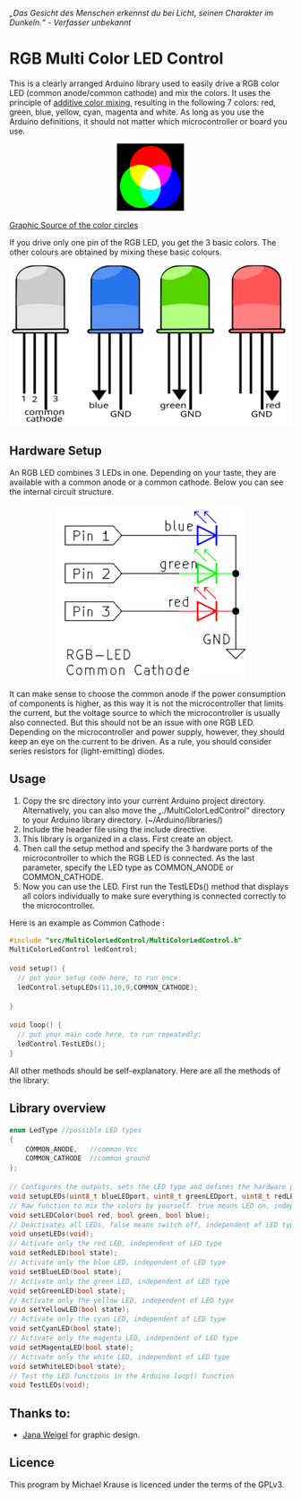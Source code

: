 *„Das Gesicht des Menschen erkennst du bei Licht, seinen Charakter im Dunkeln.“ - Verfasser unbekannt*

# RGB Multi Color LED Control

This is a clearly arranged Arduino library used to easily drive a RGB color LED (common anode/common cathode) and mix the colors.
It uses the principle of [additive color mixing](https://en.wikipedia.org/wiki/Additive_color), resulting in the following 7 colors: red, green, blue, yellow, cyan, magenta and white.
As long as you use the Arduino definitions, it should not matter which microcontroller or board you use.

<p align="center">
  <img width="120" height="120" src="Figures/additive_mixing_example.svg">
</p>

[Graphic Source of the color circles](https://de.wikipedia.org/wiki/Datei:Synthese%2B.svg)


If you drive only one pin of the RGB LED, you get the 3 basic colors. The other colours are obtained by mixing these basic colours.
<p align="center">
  <img width="504" height="288" src="Figures/RGB_LED.svg">
</p>

## Hardware Setup

An RGB LED combines 3 LEDs in one. Depending on your taste, they are available with a common anode or a common cathode.
Below you can see the internal circuit structure.
<p align="center">
  <img width="340" height="313" src="Figures/schematic_RGB_LED.png">
</p>

It can make sense to choose the common anode if the power consumption of components is higher, as this way it is not the microcontroller that limits the current, but the voltage source to which the microcontroller is usually also connected.
But this should not be an issue with one RGB LED. Depending on the microcontroller and power supply, however, they should keep an eye on the current to be driven. As a rule, you should consider series resistors for (light-emitting) diodes.

## Usage
1. Copy the src directory into your current Arduino project directory. Alternatively, you can also move the „./MultiColorLedControl“ directory to your Arduino library directory. (~/Arduino/libraries/)
2. Include the header file using the include directive.
3. This library is organized in a class. First create an object.
4. Then call the setup method and specify the 3 hardware ports of the microcontroller to which the RGB LED is connected. As the last parameter, specify the LED type as COMMON_ANODE or COMMON_CATHODE.
5. Now you can use the LED. First run the TestLEDs() method that displays all colors individually to make sure everything is connected correctly to the microcontroller.


Here is an example as Common Cathode :

```C
#include "src/MultiColorLedControl/MultiColorLedControl.h"
MultiColorLedControl ledControl;

void setup() {
  // put your setup code here, to run once:
  ledControl.setupLEDs(11,10,9,COMMON_CATHODE);

}

void loop() {
  // put your main code here, to run repeatedly:
  ledControl.TestLEDs();
}
```

All other methods should be self-explanatory. Here are all the methods of the library:

## Library overview

```C
enum LedType //possible LED types
{
    COMMON_ANODE,   //common Vcc
    COMMON_CATHODE  //common ground
};

// Configures the outputs, sets the LED type and defines the hardware ports based on their connection
void setupLEDs(uint8_t blueLEDport, uint8_t greenLEDport, uint8_t redLEDport, LedType ledType);
// Raw function to mix the colors by yourself. true means LED on, independent of LED type
void setLEDColor(bool red, bool green, bool blue);
// Deactivates all LEDs, false means switch off, independent of LED type
void unsetLEDs(void);
// Activate only the red LED, independent of LED type
void setRedLED(bool state);
// Activate only the blue LED, independent of LED type
void setBlueLED(bool state);
// Activate only the green LED, independent of LED type
void setGreenLED(bool state);
// Activate only the yellow LED, independent of LED type
void setYellowLED(bool state);
// Activate only the cyan LED, independent of LED type
void setCyanLED(bool state);
// Activate only the magenta LED, independent of LED type
void setMagentaLED(bool state);
// Activate only the white LED, independent of LED type
void setWhiteLED(bool state);
// Test the LED functions in the Arduino loop() function
void TestLEDs(void);
```


## Thanks to:

- [Jana Weigel](https://janaweigel.wordpress.com/) for graphic design.

## Licence
This program by Michael Krause is licenced under the terms of the GPLv3.
